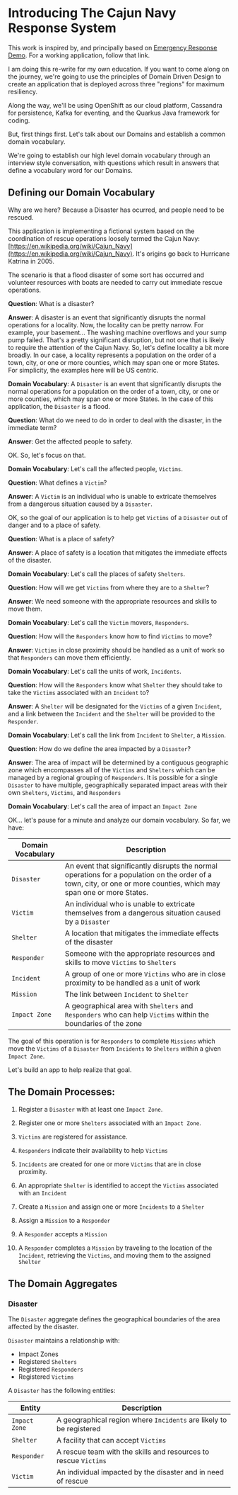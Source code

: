 # Introducing The Cajun Navy Response System

This work is inspired by, and principally based on [Emergency Response Demo](https://erdemo.io).  For a working application, follow that link.

I am doing this re-write for my own education.  If you want to come along on the journey, we're going to use the principles of Domain Driven Design to create an application that is deployed across three "regions" for maximum resiliency.

Along the way, we'll be using OpenShift as our cloud platform, Cassandra for persistence, Kafka for eventing, and the Quarkus Java framework for coding.

But, first things first.  Let's talk about our Domains and establish a common domain vocabulary.

We're going to establish our high level domain vocabulary through an interview style conversation, with questions which result in answers that define a vocabulary word for our Domains.

## Defining our Domain Vocabulary

Why are we here?  Because a Disaster has ocurred, and people need to be rescued.

This application is implementing a fictional system based on the coordination of rescue operations loosely termed the Cajun Navy: [https://en.wikipedia.org/wiki/Cajun_Navy](https://en.wikipedia.org/wiki/Cajun_Navy).  It's origins go back to Hurricane Katrina in 2005.

The scenario is that a flood disaster of some sort has occurred and volunteer resources with boats are needed to carry out immediate rescue operations.

__Question__: What is a disaster?

__Answer__: A disaster is an event that significantly disrupts the normal operations for a locality.  Now, the locality can be pretty narrow.  For example, your basement...  The washing machine overflows and your sump pump failed.  That's a pretty significant disruption, but not one that is likely to require the attention of the Cajun Navy.  So, let's define locality a bit more broadly.  In our case, a locality represents a population on the order of a town, city, or one or more counties, which may span one or more States.  For simplicity, the examples here will be US centric.

__Domain Vocabulary__: A `Disaster` is an event that significantly disrupts the normal operations for a population on the order of a town, city, or one or more counties, which may span one or more States.  In the case of this application, the `Disaster` is a flood.

__Question__: What do we need to do in order to deal with the disaster, in the immediate term?

__Answer__: Get the affected people to safety.

OK. So, let's focus on that.

__Domain Vocabulary__: Let's call the affected people, `Victims`.

__Question__: What defines a `Victim`?

__Answer__: A `Victim` is an individual who is unable to extricate themselves from a dangerous situation caused by a `Disaster`.

OK, so the goal of our application is to help get `Victims` of a `Disaster` out of danger and to a place of safety.

__Question__: What is a place of safety?

__Answer__: A place of safety is a location that mitigates the immediate effects of the disaster.

__Domain Vocabulary__: Let's call the places of safety `Shelters`.

__Question__: How will we get `Victims` from where they are to a `Shelter`?

__Answer__: We need someone with the appropriate resources and skills to move them.

__Domain Vocabulary__: Let's call the `Victim` movers, `Responders`.

__Question__: How will the `Responders` know how to find `Victims` to move?

__Answer__: `Victims` in close proximity should be handled as a unit of work so that `Responders` can move them efficiently.

__Domain Vocabulary__: Let's call the units of work, `Incidents`.

__Question__: How will the `Responders` know what `Shelter` they should take to take the `Victims` associated with an `Incident` to?

__Answer__: A `Shelter` will be designated for the `Victims` of a given `Incident`, and a link between the `Incident` and the `Shelter` will be provided to the `Responder`.

__Domain Vocabulary__: Let's call the link from `Incident` to `Shelter`, a `Mission`.

__Question__: How do we define the area impacted by a `Disaster`?

__Answer__:  The area of impact will be determined by a contiguous geographic zone which encompasses all of the `Victims` and `Shelters` which can be managed by a regional grouping of `Responders`.  It is possible for a single `Disaster` to have multiple, geographically separated impact areas with their own `Shelters`, `Victims`, and `Responders`

__Domain Vocabulary__: Let's call the area of impact an `Impact Zone`

OK...  let's pause for a minute and analyze our domain vocabulary.  So far, we have:

| Domain Vocabulary | Description |
| --- | --- |
| `Disaster` | An event that significantly disrupts the normal operations for a population on the order of a town, city, or one or more counties, which may span one or more States. |
| `Victim` | An individual who is unable to extricate themselves from a dangerous situation caused by a `Disaster` |
| `Shelter` | A location that mitigates the immediate effects of the disaster |
| `Responder` | Someone with the appropriate resources and skills to move `Victims` to `Shelters` |
| `Incident` | A group of one or more `Victims` who are in close proximity to be handled as a unit of work |
| `Mission` | The link between `Incident` to `Shelter` |
| `Impact Zone` | A geographical area with `Shelters` and `Responders` who can help `Victims` within the boundaries of the zone |

The goal of this operation is for `Responders` to complete `Missions` which move the `Victims` of a `Disaster` from `Incidents` to `Shelters` within a given `Impact Zone`.

Let's build an app to help realize that goal.

## The Domain Processes:

1. Register a `Disaster` with at least one `Impact Zone`.

1. Register one or more `Shelters` associated with an `Impact Zone`.

1. `Victims` are registered for assistance.

1. `Responders` indicate their availability to help `Victims`

1. `Incidents` are created for one or more `Victims` that are in close proximity.

1. An appropriate `Shelter` is identified to accept the `Victims` associated with an `Incident`

1. Create a `Mission` and assign one or more `Incidents` to a `Shelter`

1. Assign a `Mission` to a `Responder`

1. A `Responder` accepts a `Mission`

1. A `Responder` completes a `Mission` by traveling to the location of the `Incident`, retrieving the `Victims`, and moving them to the assigned `Shelter`

## The Domain Aggregates

### Disaster

The `Disaster` aggregate defines the geographical boundaries of the area affected by the disaster.  

`Disaster` maintains a relationship with:

* Impact Zones
* Registered `Shelters`
* Registered `Responders`
* Registered `Victims`

A `Disaster` has the following entities:

| Entity | Description |
| --- | --- |
| `Impact Zone` | A geographical region where `Incidents` are likely to be registered |
| `Shelter` | A facility that can accept `Victims` |
| `Responder` | A rescue team with the skills and resources to rescue `Victims` |
| `Victim` | An individual impacted by the disaster and in need of rescue |